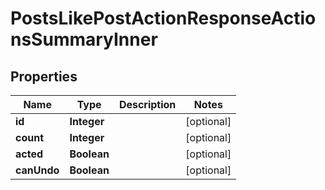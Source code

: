 

# PostsLikePostActionResponseActionsSummaryInner


## Properties

| Name | Type | Description | Notes |
|------------ | ------------- | ------------- | -------------|
|**id** | **Integer** |  |  [optional] |
|**count** | **Integer** |  |  [optional] |
|**acted** | **Boolean** |  |  [optional] |
|**canUndo** | **Boolean** |  |  [optional] |



